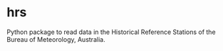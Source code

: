 # hrs
Python package to read data in the Historical Reference Stations of the Bureau of Meteorology, Australia.
